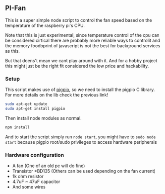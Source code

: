 PI-Fan
---

This is a super simple node script to control the fan speed based on the temperature
of the raspberry pi's CPU. 

Note that this is just experimental, since temperature control of the cpu can be considered cirtical there are probably more reliable ways to controlit and the memory foodbprint of javascript is not the best for background services as this.

But that doens't mean we cant play around with it. And for a hobby project this might just be the right fit considered the low
price and hackability.

### Setup

This script makes use of [pigpio](https://github.com/fivdi/pigpio), so we need to install the pigpio C library.
For more details on the lib check the previous link!

```bash
sudo apt-get update
sudo apt-get install pigpio
```

Then install node modules as normal.

```javascript
npm install
```

And to start the script simply run `node start`, you might have to `sudo node start` because pigpio root/sudo privileges to
access hardware peripherals

### Hardware configuration

 - A fan (One of an old pc will do fine)
 - Transistor *BD135 (Others can be used depending on the fan current)
 - 1k ohm resistor 
 - 4.7uF ~ 47uF capacitor
 - And some wires


